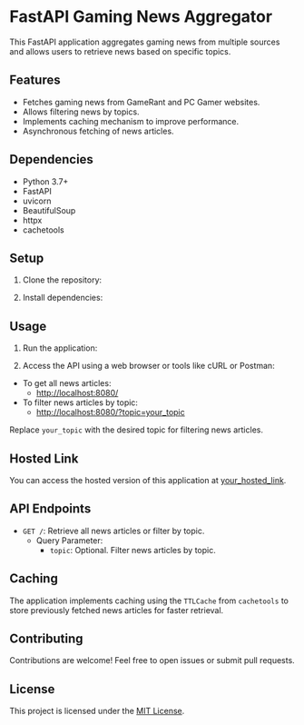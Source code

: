 # FastAPI Gaming News Aggregator

This FastAPI application aggregates gaming news from multiple sources and allows users to retrieve news based on specific topics.

## Features

- Fetches gaming news from GameRant and PC Gamer websites.
- Allows filtering news by topics.
- Implements caching mechanism to improve performance.
- Asynchronous fetching of news articles.

## Dependencies

- Python 3.7+
- FastAPI
- uvicorn
- BeautifulSoup
- httpx
- cachetools

## Setup

1. Clone the repository:

2. Install dependencies:

## Usage

1. Run the application:

2. Access the API using a web browser or tools like cURL or Postman:

- To get all news articles:
  - [http://localhost:8080/](http://localhost:8080/)
- To filter news articles by topic:
  - [http://localhost:8080/?topic=your_topic](http://localhost:8080/?topic=your_topic)

Replace `your_topic` with the desired topic for filtering news articles.

## Hosted Link

You can access the hosted version of this application at [your_hosted_link](https://gaming-news-two.vercel.app/).

## API Endpoints

- `GET /`: Retrieve all news articles or filter by topic.
  - Query Parameter:
    - `topic`: Optional. Filter news articles by topic.

## Caching

The application implements caching using the `TTLCache` from `cachetools` to store previously fetched news articles for faster retrieval.

## Contributing

Contributions are welcome! Feel free to open issues or submit pull requests.

## License

This project is licensed under the [MIT License](LICENSE).
